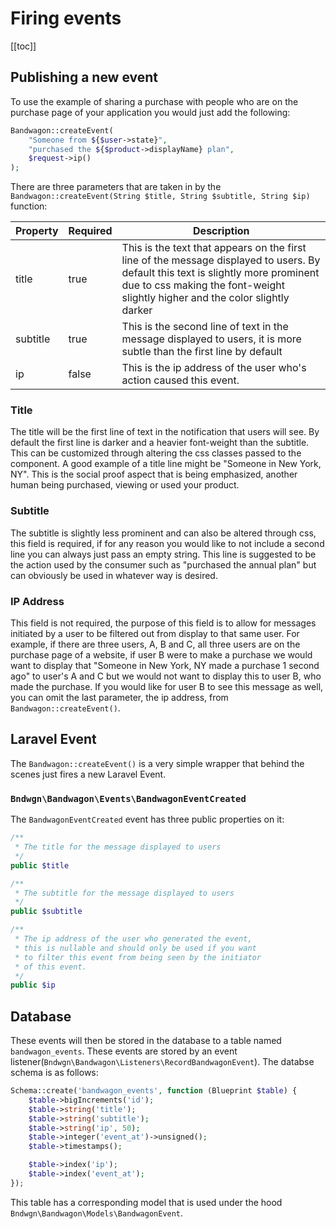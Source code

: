 # Firing events

[[toc]]

## Publishing a new event

To use the example of sharing a purchase with people who are on the purchase page of your application you would just add the following:
```php
Bandwagon::createEvent(
    "Someone from ${$user->state}",
    "purchased the ${$product->displayName} plan",
    $request->ip()
); 
```
There are three parameters that are taken in by the `Bandwagon::createEvent(String $title, String $subtitle, String $ip)` function:

| Property | Required | Description |
| -----------| ------ | ----------- |
| title | true | This is the text that appears on the first line of the message displayed to users. By default this text is slightly more prominent due to css making the font-weight slightly higher and the color slightly darker |
| subtitle | true | This is the second line of text in the message displayed to users, it is more subtle than the first line by default |
| ip | false | This is the ip address of the user who's action caused this event.

### Title
The title will be the first line of text in the notification that users will see. By default the first line is darker and a heavier font-weight than the subtitle. This can be customized through altering the css classes passed to the component. A good example of a title line might be "Someone in New York, NY". This is the social proof aspect that is being emphasized, another human being purchased, viewing or used your product.

### Subtitle
The subtitle is slightly less prominent and can also be altered through css, this field is required, if for any reason you would like to not include a second line you can always just pass an empty string. This line is suggested to be the action used by the consumer such as "purchased the annual plan" but can obviously be used in whatever way is desired. 

### IP Address
This field is not required, the purpose of this field is to allow for messages initiated by a user to be filtered out from display to that same user. For example, if there are three users, A, B and C, all three users are on the purchase page of a website, if user B were to make a purchase we would want to display that "Someone in New York, NY made a purchase 1 second ago" to user's A and C but we would not want to display this to user B, who made the purchase. If you would like for user B to see this message as well, you can omit the last parameter, the ip address, from `Bandwagon::createEvent()`.

## Laravel Event
The `Bandwagon::createEvent()` is a very simple wrapper that behind the scenes just fires a new Laravel Event.

### `Bndwgn\Bandwagon\Events\BandwagonEventCreated`
The `BandwagonEventCreated` event has three public properties on it: 
```php
/**
 * The title for the message displayed to users 
 */
public $title

/**
 * The subtitle for the message displayed to users 
 */
public $subtitle

/**
 * The ip address of the user who generated the event,
 * this is nullable and should only be used if you want
 * to filter this event from being seen by the initiator
 * of this event. 
 */
public $ip
```

## Database

These events will then be stored in the database to a table named `bandwagon_events`. These events are stored by an event listener(`Bndwgn\Bandwagon\Listeners\RecordBandwagonEvent`). The databse schema is as follows:

```php
Schema::create('bandwagon_events', function (Blueprint $table) {
    $table->bigIncrements('id');
    $table->string('title');
    $table->string('subtitle');
    $table->string('ip', 50);
    $table->integer('event_at')->unsigned();
    $table->timestamps();

    $table->index('ip');
    $table->index('event_at');
});
```

This table has a corresponding model that is used under the hood `Bndwgn\Bandwagon\Models\BandwagonEvent`.